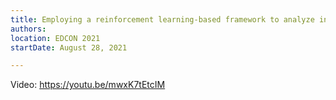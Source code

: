 ```yaml
---
title: Employing a reinforcement learning-based framework to analyze incentive mechanism attacks on Ethereum blockchain
authors: 
location: EDCON 2021
startDate: August 28, 2021

---
```


Video: <https://youtu.be/mwxK7tEtcIM>